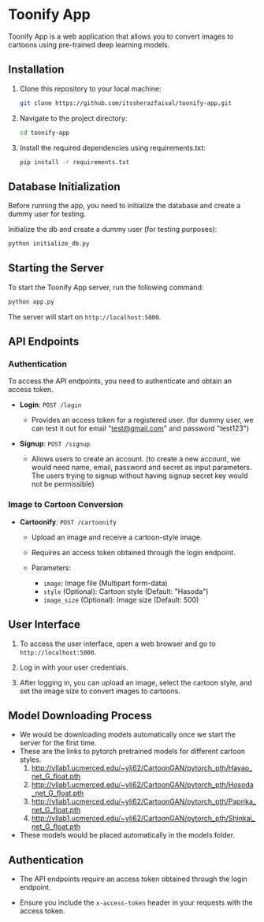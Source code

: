 # Toonify App

Toonify App is a web application that allows you to convert images to cartoons using pre-trained deep learning models.

## Installation

1. Clone this repository to your local machine:
   ```bash
   git clone https://github.com/itssherazfaisal/toonify-app.git
   ```

2. Navigate to the project directory:
   ```bash
   cd toonify-app
   ```

3. Install the required dependencies using requirements.txt:
   ```bash
   pip install -r requirements.txt
   ```

## Database Initialization

Before running the app, you need to initialize the database and create a dummy user for testing.

Initialize the db and create a dummy user (for testing purposes):
   ```bash
   python initialize_db.py
   ```

## Starting the Server

To start the Toonify App server, run the following command:
   ```bash
   python app.py
   ```

The server will start on `http://localhost:5000`.

## API Endpoints

### Authentication

To access the API endpoints, you need to authenticate and obtain an access token.

- **Login**: `POST /login`

  - Provides an access token for a registered user. (for dummy user, we can test it out for email "test@gmail.com" and password "test123")

- **Signup**: `POST /signup`

  - Allows users to create an account. (to create a new account, we would need name, email, password and secret as input parameters. The users trying to signup without having signup secret key would not be permissible)

### Image to Cartoon Conversion

- **Cartoonify**: `POST /cartoonify`

  - Upload an image and receive a cartoon-style image.

  - Requires an access token obtained through the login endpoint.

  - Parameters:
    - `image`: Image file (Multipart form-data)
    - `style` (Optional): Cartoon style (Default: "Hasoda")
    - `image_size` (Optional): Image size (Default: 500)

## User Interface

1. To access the user interface, open a web browser and go to `http://localhost:5000`.

2. Log in with your user credentials.

3. After logging in, you can upload an image, select the cartoon style, and set the image size to convert images to cartoons.

## Model Downloading Process

- We would be downloading models automatically once we start the server for the first time.
- These are the links to pytorch pretrained models for different cartoon styles.
    1. http://vllab1.ucmerced.edu/~yli62/CartoonGAN/pytorch_pth/Hayao_net_G_float.pth
    2. http://vllab1.ucmerced.edu/~yli62/CartoonGAN/pytorch_pth/Hosoda_net_G_float.pth
    3. http://vllab1.ucmerced.edu/~yli62/CartoonGAN/pytorch_pth/Paprika_net_G_float.pth	
    4. http://vllab1.ucmerced.edu/~yli62/CartoonGAN/pytorch_pth/Shinkai_net_G_float.pth
- These models would be placed automatically in the models folder. 


## Authentication

- The API endpoints require an access token obtained through the login endpoint.

- Ensure you include the `x-access-token` header in your requests with the access token.

